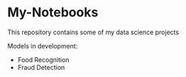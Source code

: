 # My-Notebooks
This repository contains some of my data science projects

Models in development:
* Food Recognition
* Fraud Detection
